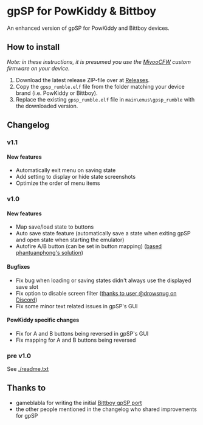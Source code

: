 # gpSP for PowKiddy & Bittboy
An enhanced version of gpSP for PowKiddy and Bittboy devices. 

## How to install
*Note: in these instructions, it is presumed you use the [MiyooCFW](https://github.com/TriForceX/MiyooCFW/) custom firmware on your device.*
1. Download the latest release ZIP-file over at [Releases](https://github.com/rik-smeets/gpsp/releases/latest).
2. Copy the `gpsp_rumble.elf` file from the folder matching your device brand (i.e. PowKiddy or Bittboy).
3. Replace the existing `gpsp_rumble.elf` file in `main\emus\gpsp_rumble` with the downloaded version.

## Changelog
### v1.1
#### New features
- Automatically exit menu on saving state
- Add setting to display or hide state screenshots
- Optimize the order of menu items

### v1.0
#### New features
- Map save/load state to buttons
- Auto save state feature (automatically save a state when exiting gpSP and open state when starting the emulator)
- Autofire A/B button (can be set in button mapping) ([based phantuanphong's solution](https://github.com/phantuanphong/gpsp-powkiddy))

#### Bugfixes
- Fix bug when loading or saving states didn't always use the displayed save slot
- Fix option to disable screen filter ([thanks to user @drowsnug on Discord](https://discord.com/channels/529983248114122762/540168599063756802/819836183105765406))
- Fix some minor text related issues in gpSP's GUI

#### PowKiddy specific changes
- Fix for A and B buttons being reversed in gpSP's GUI
- Fix mapping for A and B buttons being reversed

### pre v1.0
See [./readme.txt](./readme.txt)

## Thanks to
- gameblabla for writing the initial [Bittboy gpSP port](https://github.com/bittboy/gpsp)
- the other people mentioned in the changelog who shared improvements for gpSP